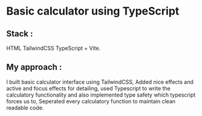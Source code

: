 # Basic calculator using TypeScript

## Stack : 
HTML TailwindCSS TypeScript + Vite.

## My approach : 
I built basic calculator interface using TailwindCSS, 
Added nice effects and active and focus effects for detailing, 
used Typescript to write the calculatory functionality and also implemented type safety which typescript forces us to, 
Seperated every calculatory function to maintain clean readable code.
